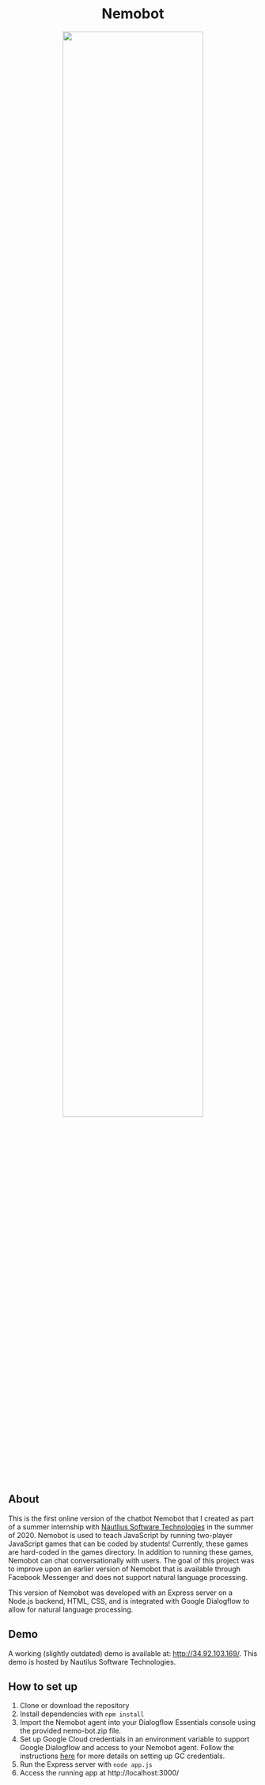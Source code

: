 <h1 align="center">Nemobot</h1> 
<p align="center">
  <img src="https://raw.githubusercontent.com/henryherrington/nemo-bot/master/images/app_screenshot.png" height="75%" width="75%" margin="auto">
</p>

## About
This is the first online version of the chatbot Nemobot that I created as part of a summer internship with [Nautlius Software Technologies](https://nautilustech.ai/) in the summer of 2020. Nemobot is used to teach JavaScript by running two-player JavaScript games that can be coded by students! Currently, these games are hard-coded in the games directory. In addition to running these games, Nemobot can chat conversationally with users. The goal of this project was to improve upon an earlier version of Nemobot that is available through Facebook Messenger and does not support natural language processing.

This version of Nemobot was developed with an Express server on a Node.js backend, HTML, CSS, and is integrated with Google Dialogflow to allow for natural language processing.

## Demo
A working (slightly outdated) demo is available at: http://34.92.103.169/.
This demo is hosted by Nautilus Software Technologies.

## How to set up
1) Clone or download the repository
2) Install dependencies with `npm install`
3) Import the Nemobot agent into your Dialogflow Essentials console using the provided nemo-bot.zip file.
4) Set up Google Cloud credentials in an environment variable to support Google Dialogflow and access to your Nemobot agent. Follow the instructions [here](https://cloud.google.com/docs/authentication/getting-started) for more details on setting up GC credentials.
5) Run the Express server with `node app.js`
6) Access the running app at http://localhost:3000/
